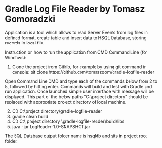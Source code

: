 # Gradle Log File Reader by Tomasz Gomoradzki

Application is a tool which allows to read Server Events from log files in defined format, create table and insert data to HSQL Database, storing records in local file.


Instruction on how to run the application from CMD Command Line (for Windows):

1. Clone the project from Githib, for example by using git command in console:
	git clone https://github.com/tomaszgom/gradle-logfile-reader

Open Command Line CMD and type each of the commands below from 2 to 5, followed by hitting enter. Commands will build and test with Gradle and run application. Once launched simple user interface with message will be displayed. This part of the below paths "C:\project directory\" should be replaced with appropriate project directory of local machine. 

2.	CD C:\project directory\gradle-logfile-reader
3.	gradle clean build
4.	CD C:\ project directory \gradle-logfile-reader\build\libs
5.	java -jar LogReader-1.0-SNAPSHOT.jar

The SQL Database output folder name is hsqldb and sits in project root folder.
